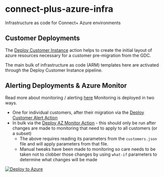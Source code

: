 # connect-plus-azure-infra
Infrastructure as code for Connect+ Azure environments

## Customer Deployments
The [Deploy Customer Instance](https://github.com/copelandsoftware/connect-plus-azure-infra/actions/workflows/deploy-customer-instance.yml) action helps to create the initial layout of azure resources necessary for a customer pre-migration from the GDC.

The main bulk of infrastructure as code (ARM) templates here are activated through the Deploy Customer Instance pipeline.

## Alerting Deployments & Azure Monitor
Read more about monitoring / alerting [here](/AzureMonitor)
Monitoring is deployed in two ways.
- One for individual customers, after their migration via the [Deploy Customer Alert Action](https://github.com/copelandsoftware/connect-plus-azure-infra/actions/workflows/deploy-customer-alert.yml)
- In bulk via the [Deploy AZ Monitor Action](https://github.com/copelandsoftware/connect-plus-azure-infra/actions/workflows/deploy-az-monitor.yml) - this should only be run after changes are made to monitoring that need to apply to all customers (or a subset)
  - The above requires reading its parameters from the `customers.json` file and will apply parameters from that file.
  - Manual tweaks have been made to monitoring so care needs to be taken not to clobber those changes by using `what-if` parameters to determine what changes will be made

[![Deploy to Azure](https://aka.ms/deploytoazurebutton)](https://portal.azure.com/#create/Microsoft.Template/uri/https%3A%2F%2Fraw.githubusercontent.com%2Fdeepak-agarwal-rsystems%2Flandingzone%2Frefs%2Fheads%2Fmain%2Fazuredeploy.json)
